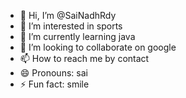 - 👋 Hi, I’m @SaiNadhRdy
- 👀 I’m interested in sports
- 🌱 I’m currently learning java
- 💞️ I’m looking to collaborate on google
- 📫 How to reach me by contact
- 😄 Pronouns: sai
- ⚡ Fun fact: smile

<!---
SaiNadhRdy/SaiNadhRdy is a ✨ special ✨ repository because its `README.md` (this file) appears on your GitHub profile.
You can click the Preview link to take a look at your changes.
--->
